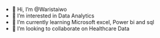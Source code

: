 - 👋 Hi, I’m @Waristaiwo
- 👀 I’m interested in Data Analytics 
- 🌱 I’m currently learning Microsoft excel, Power bi and sql
- 💞️ I’m looking to collaborate on Healthcare Data


<!---
Waristaiwo/Waristaiwo is a ✨ special ✨ repository because its `README.md` (this file) appears on your GitHub profile.
You can click the Preview link to take a look at your changes.
--->

